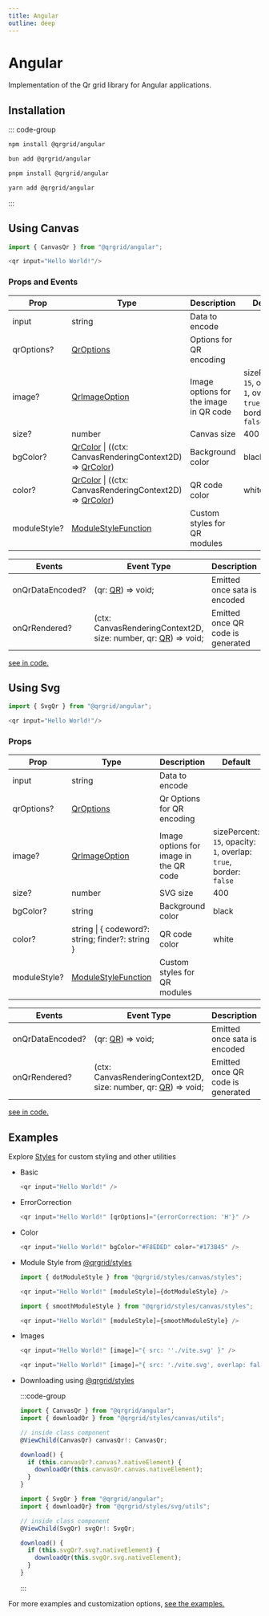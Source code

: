 ```yaml
---
title: Angular
outline: deep
---
```


# Angular

Implementation of the Qr grid library for Angular applications.

## Installation

::: code-group

```sh [npm]
npm install @qrgrid/angular
```

```sh [bun]
bun add @qrgrid/angular
```

```sh [pnpm]
pnpm install @qrgrid/angular
```

```sh [yarn]
yarn add @qrgrid/angular
```

:::

## Using Canvas

```typescript
import { CanvasQr } from "@qrgrid/angular";

<qr input="Hello World!"/>
```

### Props and Events

| Prop        | Type                                                        | Description    | Default               |
| ----------- | ----------------------------------------------------------- | -------------- | --------------------- |
| input       | string                                                      | Data to encode |                       |
| qrOptions?  | [QrOptions](https://github.com/yadav-saurabh/qrGrid/blob/main/packages/core/src/qr.ts#L47-L49) | Options for QR encoding |     |
| image?      | [QrImageOption](https://github.com/yadav-saurabh/qrGrid/blob/main/packages/angular/src/canvas/qr.component.ts#L35-L41) | Image options for the image in QR code | sizePercent: `15`,   opacity: `1`,  overlap: `true`,   border: `false`  |
| size?        | number                                                      | Canvas size |  400   |
| bgColor?     | [QrColor](https://github.com/yadav-saurabh/qrGrid/blob/main/packages/angular/src/canvas/qr.component.ts#L30) \| ((ctx: CanvasRenderingContext2D) => [QrColor]((https://github.com/yadav-saurabh/qrGrid/blob/main/packages/angular/src/canvas/qr.component.ts#L30)))     | Background color | black   |
| color?       | [QrColor](https://github.com/yadav-saurabh/qrGrid/blob/main/packages/angular/src/canvas/qr.component.ts#L30) \| ((ctx: CanvasRenderingContext2D) => [QrColor]((https://github.com/yadav-saurabh/qrGrid/blob/main/packages/angular/src/canvas/qr.component.ts#L30)))     | QR code color |  white   |
| moduleStyle?        | [ModuleStyleFunction](https://github.com/yadav-saurabh/qrGrid/blob/main/packages/angular/src/canvas/qr.component.ts#L16-L20)               | Custom styles for QR modules |    |

| Events        | Event Type                                                  | Description     | Default               |
| ------------- | ----------------------------------------------------------- | --------------- | --------------------- |
| onQrDataEncoded? | (qr: [QR](./core#properties)) => void;               | Emitted once sata is encoded |     |
| onQrRendered?    | (ctx: CanvasRenderingContext2D, size: number, qr: [QR](./core#properties)) => void;               | Emitted once QR code is generated |     |

[see in code.](https://github.com/yadav-saurabh/qrGrid/blob/main/packages/angular/src/canvas/qr.component.ts)

## Using Svg

```typescript
import { SvgQr } from "@qrgrid/angular";

<qr input="Hello World!"/>
```

### Props

| Prop        | Type                                                        | Description    | Default               |
| ----------- | ----------------------------------------------------------- | -------------- | --------------------- |
| input       | string                                                      | Data to encode |                       |
| qrOptions?  | [QrOptions](https://github.com/yadav-saurabh/qrGrid/blob/main/packages/core/src/qr.ts#L47-L49) | Qr Options for QR encoding |     |
| image?      | [QrImageOption](https://github.com/yadav-saurabh/qrGrid/blob/main/packages/angular/src/svg/qr.component.ts#L25-L31) | Image options for image in the QR code | sizePercent: `15`,   opacity: `1`,  overlap: `true`,   border: `false`  |
| size?        | number                                                      | SVG size |  400   |
| bgColor?     | string                                                      | Background color | black   |
| color?       | string \| \{ codeword?: string; finder?: string \}  | QR code color            |  white   |
| moduleStyle? | [ModuleStyleFunction](https://github.com/yadav-saurabh/qrGrid/blob/main/packages/angular/src/svg/qr.component.ts#L14-L18)               | Custom styles for QR modules |    |

| Events        | Event Type                                                  | Description     | Default               |
| ------------- | ----------------------------------------------------------- | --------------- | --------------------- |
| onQrDataEncoded? | (qr: [QR](./core#properties)) => void;               | Emitted once sata is encoded |     |
| onQrRendered?    | (ctx: CanvasRenderingContext2D, size: number, qr: [QR](./core#properties)) => void;               | Emitted once QR code is generated |     |

[see in code.](https://github.com/yadav-saurabh/qrGrid/blob/main/packages/angular/src/svg/qr.component.ts)

## Examples

Explore [Styles](./styles) for custom styling and other utilities

- Basic

  ```typescript
  <qr input="Hello World!" />
  ```

- ErrorCorrection

  ```typescript
  <qr input="Hello World!" [qrOptions]="{errorCorrection: 'H'}" />
  ```

- Color

  ```typescript
  <qr input="Hello World!" bgColor="#F8EDED" color="#173B45" />
  ```

- Module Style from [@qrgrid/styles](https://www.npmjs.com/package/@qrgrid/styles)

  ```typescript
  import { dotModuleStyle } from "@qrgrid/styles/canvas/styles";
  
  <qr input="Hello World!" [moduleStyle]={dotModuleStyle} />
  ```

  ```typescript
  import { smoothModuleStyle } from "@qrgrid/styles/canvas/styles";
  
  <qr input="Hello World!" [moduleStyle]={smoothModuleStyle} />
  ```

- Images

  ```typescript
  <qr input="Hello World!" [image]="{ src: ''./vite.svg' }" />
  ```

  ```typescript
  <qr input="Hello World!" [image]="{ src: './vite.svg', overlap: false }" />
  ```

- Downloading using [@qrgrid/styles](https://www.npmjs.com/package/@qrgrid/styles)

  :::code-group

  ```typescript [Canvas]
  import { CanvasQr } from "@qrgrid/angular";
  import { downloadQr } from "@qrgrid/styles/canvas/utils";

  // inside class component
  @ViewChild(CanvasQr) canvasQr!: CanvasQr;

  download() {
    if (this.canvasQr?.canvas?.nativeElement) {
      downloadQr(this.canvasQr.canvas.nativeElement);
    }
  }
  ```

  ```typescript [Svg]
  import { SvgQr } from "@qrgrid/angular";
  import { downloadQr} from "@qrgrid/styles/svg/utils";

  // inside class component
  @ViewChild(SvgQr) svgQr!: SvgQr;

  download() {
    if (this.svgQr?.svg?.nativeElement) {
      downloadQr(this.svgQr.svg.nativeElement);
    }
  }
  ```

  :::

For more examples and customization options, [see the examples.](https://github.com/yadav-saurabh/qrGrid/tree/main/examples/angular/)
